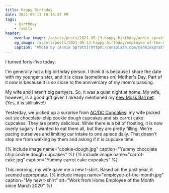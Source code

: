 ```yaml
---
title: Happy Birthday
date: 2021-05-13 10:14:37 PM
tags:
    - birthday
    - family
header:
    overlay_image: /assets/posts/2021-05-13-happy-birthday/annie-spratt-M20ylqCzSZw-unsplash.jpg
    og_image: /assets/posts/2021-05-13-happy-birthday/employee-of-the-month.jpg
    caption: "Photo by [Annie Spratt](https://unsplash.com/@anniespratt) on [**Unsplash**](https://unsplash.com/photos/M20ylqCzSZw)"    
---
```


I turned forty-five today.

I'm generally not a big birthday person.  I think it is because I share the date with my younger sister, and it is close (sometimes on) Mother's Day.  Part of it now is because it is so close to the anniversary of my mom's passing.

My wife and I aren't big partyers. So, it was a quiet night at home.  My wife, however, is a good gift giver.  I already mentioned my [new Moss Ball pet](/2021/05/07/moss-ball-pet/).  (Yes, it is still alive!)

Yesterday, we picked up a surprise from [AC/DC Cupcakes](https://www.facebook.com/ACDCCupcakes): my wife picked out six chocolate-chip cookie dough cupcakes and six carrot cake cupcakes.  They are pretty delicious.  While there is a bit of frosting, it is now overly sugary.  I wanted to eat them all, but they are pretty filling.  We're pacing ourselves and limiting our intake to one apiece daily.  That doesn't stop me from walking by them and asking if it is cupcake time.

{% include image name="cookie-dough.jpg" caption="Yummy chocolate chip cookie dough cupcakes" %}
{% include image name="carrot-cake.jpg" caption="Yummy carrot cake cupcakes" %}

This morning, my wife gave me a new t-shirt.  Based on the past year, it seemed appropriate.
{% include image name="employee-of-the-month.jpg" caption="My new t-shirt" alt="Work from Home Employee of the Month since March 2020" %}
